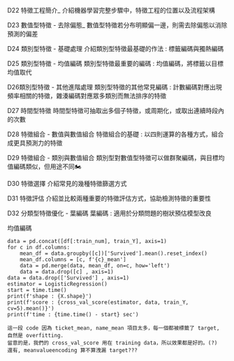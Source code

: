 D22 特徵工程簡介_
介紹機器學習完整步驟中，特徵工程的位置以及流程架構

D23 數值型特徵 - 去除偏態_
數值型特徵若分布明顯偏一邊，則需去除偏態以消除預測的偏差

D24 類別型特徵 - 基礎處理
介紹類別型特徵最基礎的作法 : 標籤編碼與獨熱編碼

D25 類別型特徵 - 均值編碼
類別型特徵最重要的編碼 : 均值編碼，將標籤以目標均值取代

D26類別型特徵 - 其他進階處理
類別型特徵的其他常見編碼 : 計數編碼對應出現頻率相關的特徵，雜湊編碼對應眾多類別而無法排序的特徵

D27 時間型特徵
時間型特徵可抽取出多個子特徵，或周期化，或取出連續時段內的次數

D28 特徵組合 - 數值與數值組合
特徵組合的基礎 : 以四則運算的各種方式，組合成更具預測力的特徵

D29 特徵組合 - 類別與數值組合
類別型對數值型特徵可以做群聚編碼，與目標均值編碼類似，但用途不同🏍

D30 特徵選擇
介紹常見的幾種特徵篩選方式

D31 特徵評估
介紹並比較兩種重要的特徵評估方式，協助檢測特徵的重要性

D32 分類型特徵優化 - 葉編碼
葉編碼 : 適用於分類問題的樹狀預估模型改良














均值編碼

    data = pd.concat([df[:train_num], train_Y], axis=1)
    for c in df.columns:
        mean_df = data.groupby([c])['Survived'].mean().reset_index()
        mean_df.columns = [c, f'{c}_mean']
        data = pd.merge(data, mean_df, on=c, how='left')
        data = data.drop([c] , axis=1)
    data = data.drop(['Survived'] , axis=1)
    estimator = LogisticRegression()
    start = time.time()
    print(f'shape : {X.shape}')
    print(f'score : {cross_val_score(estimator, data, train_Y, cv=5).mean()}')
    print(f'time : {time.time() - start} sec')
    
    這一段 code 因為 ticket_mean, name_mean 項目太多，每一個都被標籤了 target, 自然是 overfitting.
    留意的是，我們的 cross_val_score 用在 training data，所以效果都是好的。(?)
    還有, meanvalueencoding 算不算洩漏 target???
